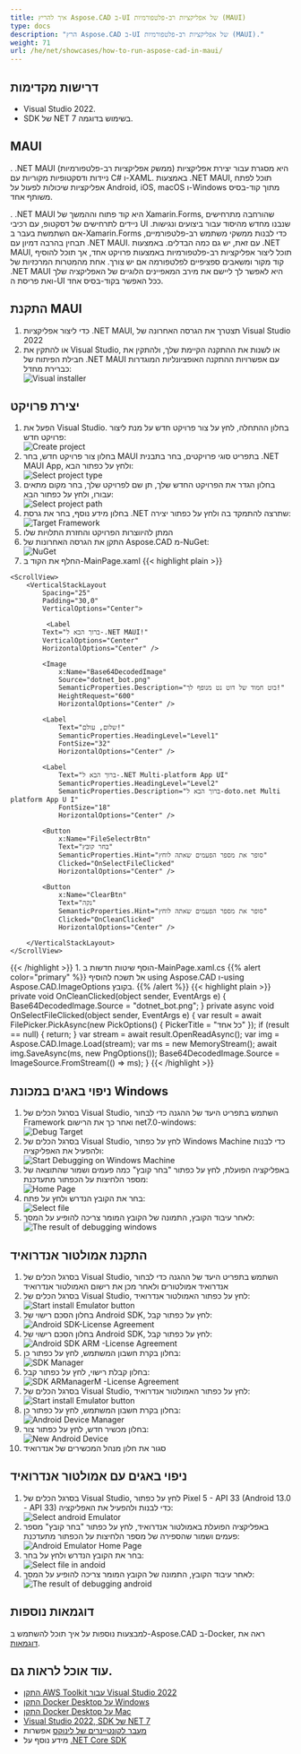 ```yaml
---
title: איך להריץ Aspose.CAD ב-UI של אפליקציות רב-פלטפורמיות (MAUI)
type: docs
description: "הרץ Aspose.CAD ב-UI של אפליקציות רב-פלטפורמיות (MAUI)."
weight: 71
url: /he/net/showcases/how-to-run-aspose-cad-in-maui/
---
```


## דרישות מקדימות
- Visual Studio 2022.
- SDK של NET 7 בשימוש בדוגמה.


## MAUI

. .NET MAUI (ממשק אפליקציות רב-פלטפורמיות) היא מסגרת עבור יצירת אפליקציות ניידות ודסקטופיות מקוריות עם C# ו-XAML.
באמצעות .NET MAUI, תוכל לפתח אפליקציות שיכולות לפעול על Android, iOS, macOS ו-Windows מתוך קוד-בסיס משותף אחד.

. .NET MAUI היא קוד פתוח וההמשך של Xamarin.Forms, שהורחבה מתרחישים ניידים לתרחישים של דסקטופ, עם רכיבי UI שנבנו מחדש מהיסוד עבור ביצועים ונגישות.
אם השתמשת בעבר ב-Xamarin.Forms כדי לבנות ממשקי משתמש רב-פלטפורמיים, תבחין בהרבה דמיון עם .NET MAUI.
עם זאת, יש גם כמה הבדלים.
באמצעות .NET MAUI, תוכל ליצור אפליקציות רב-פלטפורמיות באמצעות פרויקט אחד, אך תוכל להוסיף קוד מקור ומשאבים ספציפיים לפלטפורמה אם יש צורך.
אחת מהמטרות המרכזיות של .NET MAUI היא לאפשר לך ליישם את מירב המאפיינים הלוגיים של האפליקציה שלך ואת פריסת ה-UI ככל האפשר בקוד-בסיס אחד.


## התקנת MAUI

1. כדי ליצור אפליקציות .NET MAUI, תצטרך את הגרסה האחרונה של Visual Studio 2022
1. או להתקין את Visual Studio, או לשנות את ההתקנה הקיימת שלך, ולהתקין את חבילת הפיתוח של .NET MAUI עם אפשרויות ההתקנה האופציונליות המוגדרות כברירת מחדל:<br>
![Visual installer](/_assets/showcases/maui/visual-installer.png)


## יצירת פרויקט

1. הפעל את Visual Studio. בחלון ההתחלה, לחץ על צור פרויקט חדש על מנת ליצור פרויקט חדש:<br>
![Create project](/_assets/showcases/maui/create-project.png)<br>
1. בחלון צור פרויקט חדש, בחר MAUI בתפריט סוגי פרויקטים, בחר בתבנית .NET MAUI App, ולחץ על כפתור הבא:<br>
![Select project type](/_assets/showcases/maui/select-project.png)<br>
1. בחלון הגדר את הפרויקט החדש שלך, תן שם לפרויקט שלך, בחר מקום מתאים עבורו, ולחץ על כפתור הבא:<br>
![Select project path](/_assets/showcases/maui/select-project-path.png)<br>
1. בחלון מידע נוסף, בחר את גרסת .NET שתרצה להתמקד בה ולחץ על כפתור יצירה:<br>
![Target Framework](/_assets/showcases/maui/select-framework.png)<br>
1. המתן להיווצרות הפרויקט והחזרת התלויות שלו
1. התקן את הגרסה האחרונות של Aspose.CAD מ-NuGet:<br>
![NuGet](/_assets/showcases/maui/nuget.png)<br>
1. החלף את הקוד ב-MainPage.xaml
{{< highlight plain >}}
<?xml version="1.0" encoding="utf-8" ?>
<ContentPage xmlns="http://schemas.microsoft.com/dotnet/2021/maui"
             xmlns:x="http://schemas.microsoft.com/winfx/2009/xaml"
             x:Class="MauiApp1.MainPage">

    <ScrollView>
        <VerticalStackLayout
            Spacing="25"
            Padding="30,0"
            VerticalOptions="Center">

             <Label 
            Text="ברוך הבא ל-.NET MAUI!"
            VerticalOptions="Center" 
            HorizontalOptions="Center" />

            <Image
                x:Name="Base64DecodedImage"
                Source="dotnet_bot.png"
                SemanticProperties.Description="בוט חמוד של דוט נט מנופף לך!"
                HeightRequest="600"
                HorizontalOptions="Center" />

            <Label
                Text="שלום, עולם!"
                SemanticProperties.HeadingLevel="Level1"
                FontSize="32"
                HorizontalOptions="Center" />

            <Label
                Text="ברוך הבא ל-.NET Multi-platform App UI"
                SemanticProperties.HeadingLevel="Level2"
                SemanticProperties.Description="ברוך הבא ל-doto.net Multi platform App U I"
                FontSize="18"
                HorizontalOptions="Center" />

            <Button
                x:Name="FileSelectrBtn"
                Text="בחר קובץ"
                SemanticProperties.Hint="סופר את מספר הפעמים שאתה לוחץ"
                Clicked="OnSelectFileClicked"
                HorizontalOptions="Center" />

            <Button
                x:Name="ClearBtn"
                Text="נקה"
                SemanticProperties.Hint="סופר את מספר הפעמים שאתה לוחץ"
                Clicked="OnCleanClicked"
                HorizontalOptions="Center" />

        </VerticalStackLayout>
    </ScrollView>
</ContentPage>
{{< /highlight >}}
1. הוסף שיטות חדשות ב-MainPage.xaml.cs
{{% alert color="primary" %}} 
אל תשכח להוסיף using Aspose.CAD ו-using Aspose.CAD.ImageOptions בקובץ.
{{% /alert %}}
{{< highlight plain >}}
private void OnCleanClicked(object sender, EventArgs e)
{
    Base64DecodedImage.Source = "dotnet_bot.png";
}
private async void OnSelectFileClicked(object sender, EventArgs e)
{
    var result = await FilePicker.PickAsync(new PickOptions()
    {
        PickerTitle = "כל אחד"
    });
    if (result == null)
    {
        return;
    }
    var stream = await result.OpenReadAsync();
    var img = Aspose.CAD.Image.Load(stream);
    var ms = new MemoryStream();
    await img.SaveAsync(ms, new PngOptions());
    Base64DecodedImage.Source = ImageSource.FromStream(() => ms);
}
{{< /highlight >}}


## ניפוי באגים במכונת Windows

1. בסרגל הכלים של Visual Studio, השתמש בתפריט היעד של ההגנה כדי לבחור Framework ואחר כך את הרישום net7.0-windows:<br>
![Debug Target](/_assets/showcases/maui/windows-mode.png)<br>
1. בסרגל הכלים של Visual Studio, לחץ על כפתור Windows Machine כדי לבנות ולהפעיל את האפליקציה:<br>
![Start Debugging on Windows Machine](/_assets/showcases/maui/windows-start-debug.png)<br>
1. באפליקציה הפועלת, לחץ על כפתור "בחר קובץ" כמה פעמים ושמור שהתוצאה של מספר הלחיצות על הכפתור מתעדכנת:<br>
![Home Page](/_assets/showcases/maui/windows-home-page.png)<br>
1. בחר את הקובץ הנדרש ולחץ על פתח:<br>
![Select file](/_assets/showcases/maui/select-file.png)<br>
1. לאחר עיבוד הקובץ, התמונה של הקובץ המומר צריכה להופיע על המסך:<br>
![The result of debugging windows](/_assets/showcases/maui/windows-result.png)


## התקנת אמולטור אנדרואיד

1. בסרגל הכלים של Visual Studio, השתמש בתפריט היעד של ההגנה כדי לבחור אנדרואיד אמולטורים ולאחר מכן את רישום האמולטור אנדרואיד
1. בסרגל הכלים של Visual Studio, לחץ על כפתור האמולטור אנדרואיד:<br>
![Start install Emulator button](/_assets/showcases/maui/start-install-emulator.png)<br>
1. בחלון הסכם רישוי של Android SDK, לחץ על כפתור קבל:<br>
![Android SDK-License Agreement](/_assets/showcases/maui/android-sdk-1.png)<br>
1. בחלון הסכם רישוי של Android SDK, לחץ על כפתור קבל:<br>
![Android SDK ARM -License Agreement](/_assets/showcases/maui/android-sdk-2.png)<br>
1. בחלון בקרת חשבון המשתמש, לחץ על כפתור כן:<br>
![SDK Manager](/_assets/showcases/maui/android-sdk-3.png)<br>
1. בחלון קבלת רישוי, לחץ על כפתור קבל:<br>
![SDK ARManagerM -License Agreement](/_assets/showcases/maui/android-sdk-4.png)<br>
1. בסרגל הכלים של Visual Studio, לחץ על כפתור האמולטור אנדרואיד:<br>
![Start install Emulator button](/_assets/showcases/maui/start-install-emulator.png)<br>
1. בחלון בקרת חשבון המשתמש, לחץ על כפתור כן:<br>
![Android Device Manager](/_assets/showcases/maui/android-device-manager.png)<br>
1. בחלון מכשיר חדש, לחץ על כפתור צור:<br>
![New Android Device](/_assets/showcases/maui/android-new-device.png)<br>
1. סגור את חלון מנהל המכשירים של אנדרואיד


## ניפוי באגים עם אמולטור אנדרואיד

1. בסרגל הכלים של Visual Studio, לחץ על כפתור Pixel 5 - API 33 (Android 13.0 - API 33) כדי לבנות ולהפעיל את האפליקציה:<br>
![Select android Emulator](/_assets/showcases/maui/select-android-emulator.png)<br>
1. באפליקציה הפועלת באמולטור אנדרואיד, לחץ על כפתור "בחר קובץ" מספר פעמים ושמור שהספירה של מספר הלחיצות על הכפתור מתעדכנת:<br>
![Android Emulator Home Page](/_assets/showcases/maui/android-home-page.png)<br>
1. בחר את הקובץ הנדרש ולחץ על בחר:<br>
![Select file in andoid](/_assets/showcases/maui/select-file-android.png)<br>
1. לאחר עיבוד הקובץ, התמונה של הקובץ המומר צריכה להופיע על המסך:<br>
![The result of debugging android](/_assets/showcases/maui/android-result.png)


## דוגמאות נוספות

למבצעות נוספות על איך תוכל להשתמש ב-Aspose.CAD ב-Docker, ראה את [דוגמאות](https://github.com/aspose-cad/Aspose.CAD-Documentation).


## עוד אוכל לראות גם.

- [התקן AWS Toolkit עבור Visual Studio 2022](https://marketplace.visualstudio.com/items?itemName=AmazonWebServices.AWSToolkitforVisualStudio2022)
- [התקן Docker Desktop על Windows](https://docs.docker.com/docker-for-windows/install/)
- [התקן Docker Desktop על Mac](https://docs.docker.com/docker-for-mac/install/)
- [Visual Studio 2022, SDK של NET 7](https://docs.microsoft.com/en-us/dotnet/core/install/windows?tabs=net70#dependencies)
- [מעבר לקונטיינרים של לינוקס](https://docs.docker.com/docker-for-windows/#switch-between-windows-and-linux-containers) אפשרות
- מידע נוסף על [.NET Core SDK](https://hub.docker.com/_/microsoft-dotnet-sdk)
